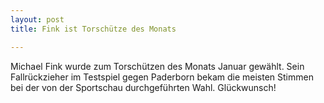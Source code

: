 ```yaml
---
layout: post
title: Fink ist Torschütze des Monats

---
```


Michael Fink wurde zum Torschützen des Monats Januar gewählt. Sein Fallrückzieher im Testspiel gegen Paderborn bekam die meisten Stimmen bei der von der Sportschau durchgeführten Wahl. Glückwunsch!


